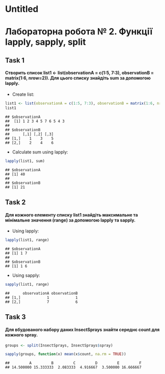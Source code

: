 Untitled
================

# Лабораторна робота № 2. Функції lapply, sapply, split

## Task 1

#### Створить список list1 \<- list(observationA = c(1:5, 7:3), observationB = matrix(1:6, nrow=2)). Для цього списку знайдіть sum за допомогою lapply.

  - Create list:

<!-- end list -->

``` r
list1 <- list(observationA = c(1:5, 7:3), observationB = matrix(1:6, nrow=2))
list1
```

    ## $observationA
    ##  [1] 1 2 3 4 5 7 6 5 4 3
    ## 
    ## $observationB
    ##      [,1] [,2] [,3]
    ## [1,]    1    3    5
    ## [2,]    2    4    6

  - Calculate sum using lapply:

<!-- end list -->

``` r
lapply(list1, sum)
```

    ## $observationA
    ## [1] 40
    ## 
    ## $observationB
    ## [1] 21

## Task 2

#### Для кожного елементу списку list1 знайдіть максимальне та мінімальне значення (range) за допомогою lapply та sapply.

  - Using lapply:

<!-- end list -->

``` r
lapply(list1, range)
```

    ## $observationA
    ## [1] 1 7
    ## 
    ## $observationB
    ## [1] 1 6

  - Using sapply:

<!-- end list -->

``` r
sapply(list1, range)
```

    ##      observationA observationB
    ## [1,]            1            1
    ## [2,]            7            6

## Task 3

#### Для вбудованого набору даних InsectSprays знайти середнє count для кожного spray.

``` r
groups <- split(InsectSprays, InsectSprays$spray)

sapply(groups, function(x) mean(x$count, na.rm = TRUE))
```

    ##         A         B         C         D         E         F 
    ## 14.500000 15.333333  2.083333  4.916667  3.500000 16.666667

